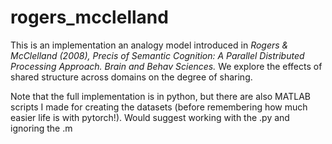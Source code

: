 # rogers_mcclelland

This is an implementation an analogy model introduced in _Rogers & McClelland (2008), Precis of Semantic Cognition: A Parallel Distributed Processing Approach. Brain and Behav Sciences._ We explore the effects of shared structure across domains on the degree of sharing.

Note that the full implementation is in python, but there are also MATLAB scripts I made for creating the datasets (before remembering how much easier life is with pytorch!). Would suggest working with the .py and ignoring the .m
